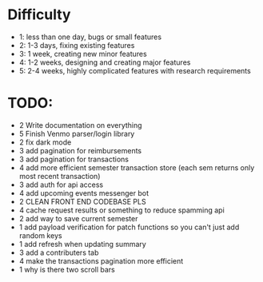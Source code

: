 # Difficulty
- 1: less than one day, bugs or small features
- 2: 1-3 days, fixing existing features
- 3: 1 week, creating new minor features
- 4: 1-2 weeks, designing and creating major features
- 5: 2-4 weeks, highly complicated features with research requirements

# TODO:
- 2 Write documentation on everything
- 5 Finish Venmo parser/login library
- 2 fix dark mode
- 3 add pagination for reimbursements
- 3 add pagination for transactions
- 4 add more efficient semester transaction store (each sem returns only most recent transaction)
- 3 add auth for api access
- 4 add upcoming events messenger bot
- 2 CLEAN FRONT END CODEBASE PLS
- 4 cache request results or something to reduce spamming api
- 2 add way to save current semester
- 1 add payload verification for patch functions so you can't just add random keys
- 1 add refresh when updating summary
- 3 add a contributers tab
- 4 make the transactions pagination more efficient
- 1 why is there two scroll bars